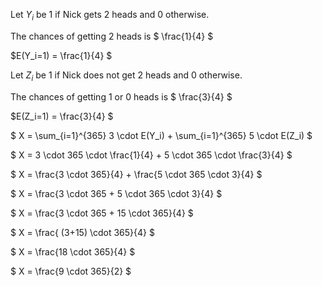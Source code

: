Let $Y_i$ be 1 if Nick gets 2 heads and 0 otherwise.

The chances of getting 2 heads is $ \frac{1}{4} $

$E(Y_i=1) = \frac{1}{4} $

Let $Z_i$ be 1 if Nick does not get 2 heads and 0 otherwise.

The chances of getting 1 or 0 heads is $ \frac{3}{4} $

$E(Z_i=1) = \frac{3}{4} $

$ X = \sum\_{i=1}^{365} 3 \cdot E(Y_i) + \sum\_{i=1}^{365} 5 \cdot E(Z_i) $

$ X = 3 \cdot 365 \cdot \frac{1}{4} + 5 \cdot 365 \cdot \frac{3}{4} $

$ X = \frac{3 \cdot 365}{4} + \frac{5 \cdot 365 \cdot 3}{4} $

$ X = \frac{3 \cdot 365 + 5 \cdot 365 \cdot 3}{4} $

$ X = \frac{3 \cdot 365 + 15 \cdot 365}{4} $

$ X = \frac{ (3+15) \cdot 365}{4} $

$ X = \frac{18 \cdot 365}{4} $

$ X = \frac{9 \cdot 365}{2} $
